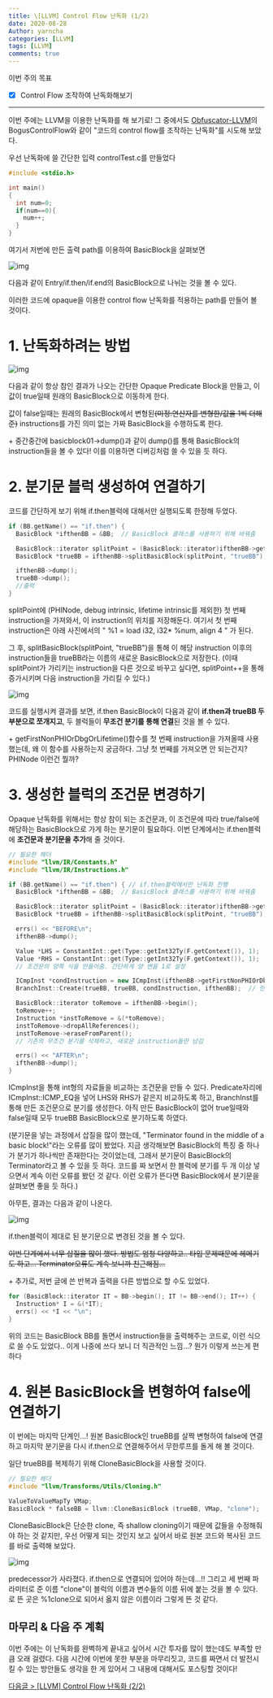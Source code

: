 ```yaml
---
title: \[LLVM] Control Flow 난독화 (1/2)
date: 2020-08-28
Author: yarncha
categories: [LLVM]
tags: [LLVM]
comments: true
---
```


이번 주의 목표

- [x] Control Flow 조작하여 난독화해보기

* * *

이번 주에는 LLVM을 이용한 난독화를 해 보기로! 그 중에서도 [Obfuscator-LLVM]의 BogusControlFlow와 같이 "코드의 control flow를 조작하는 난독화"를 시도해 보았다.

우선 난독화에 쓸 간단한 입력 controlTest.c를 만들었다

```c
#include <stdio.h>

int main()
{
  int num=0;
  if(num==0){
    num++;
  }
}
```

여기서 저번에 만든 출력 path를 이용하여 BasicBlock을 살펴보면

![img](\images\15_01.png)

다음과 같이 Entry/if.then/if.end의 BasicBlock으로 나뉘는 것을 볼 수 있다.

이러한 코드에 opaque을 이용한 control flow 난독화를 적용하는 path를 만들어 볼 것이다.

# 1. 난독화하려는 방법

![img](\images\15_02.png)

다음과 같이 항상 참인 결과가 나오는 간단한 Opaque Predicate Block을 만들고, 이 값이 true일때 원래의 BasicBlock으로 이동하게 한다.

값이 false일때는 원래의 BasicBlock에서 변형된<del>(미정:연산자를 변형한/값을 1씩 더해준)</del> instructions를 가진 의미 없는 가짜 BasicBlock을 수행하도록 한다.

\+ 중간중간에 basicblock01->dump()과 같이 dump()를 통해 BasicBlock의 instruction들을 볼 수 있다! 이를 이용하면 디버깅처럼 쓸 수 있을 듯 하다.

# 2. 분기문 블럭 생성하여 연결하기

코드를 간단하게 보기 위해 if.then블럭에 대해서만 실행되도록 한정해 두었다.

```cpp
if (BB.getName() == "if.then") {
  BasicBlock *ifthenBB = &BB;  // BasicBlock 클래스를 사용하기 위해 바꿔줌

  BasicBlock::iterator splitPoint = (BasicBlock::iterator)ifthenBB->getFirstNonPHIOrDbgOrLifetime();
  BasicBlock *trueBB = ifthenBB->splitBasicBlock(splitPoint, "trueBB");

  ifthenBB->dump();
  trueBB->dump();
  //출력
}
```

splitPoint에 (PHINode, debug intrinsic, lifetime intrinsic를 제외한) 첫 번째 instruction을 가져와서, 이 instruction의 위치를 저장해둔다. 여기서 첫 번째 instruction은 아래 사진에서의 " %1 = load i32, i32\* %num, align 4 " 가 된다.

그 후, splitBasicBlock(splitPoint, "trueBB")을 통해 이 해당 instruction 이후의 instruction들을 trueBB라는 이름의 새로운 BasicBlock으로 저장한다.
(이때 splitPoint가 가리키는 instruction을 다른 것으로 바꾸고 싶다면, splitPoint++을 통해 증가시키며 다음 instruction을 가리킬 수 있다.)

![img](\images\15_03.png)

코드를 실행시켜 결과를 보면, if.then BasicBlock이 다음과 같이 **if.then과 trueBB 두 부분으로 쪼개지고**, 두 블럭들이 **무조건 분기를 통해 연결**된 것을 볼 수 있다.

\+ getFirstNonPHIOrDbgOrLifetime()함수를 첫 번째 instruction을 가져올때 사용했는데, 왜 이 함수를 사용하는지 궁금하다. 그냥 첫 번째를 가져오면 안 되는건지? PHINode 이런건 뭘까?

# 3. 생성한 블럭의 조건문 변경하기

Opaque 난독화를 위해서는 항상 참이 되는 조건문과, 이 조건문에 따라 true/false에 해당하는 BasicBlock으로 가게 하는 분기문이 필요하다. 이번 단계에서는 if.then블럭에 **조건문과 분기문을 추가**해 줄 것이다.

```cpp
// 필요한 헤더
#include "llvm/IR/Constants.h"
#include "llvm/IR/Instructions.h"

if (BB.getName() == "if.then") { // if.then블럭에서만 난독화 진행
  BasicBlock *ifthenBB = &BB;  // BasicBlock 클래스를 사용하기 위해 바꿔줌

  BasicBlock::iterator splitPoint = (BasicBlock::iterator)ifthenBB->getFirstNonPHIOrDbgOrLifetime();
  BasicBlock *trueBB = ifthenBB->splitBasicBlock(splitPoint, "trueBB");

  errs() << "BEFORE\n";
  ifthenBB->dump();

  Value *LHS = ConstantInt::get(Type::getInt32Ty(F.getContext()), 1);
  Value *RHS = ConstantInt::get(Type::getInt32Ty(F.getContext()), 1);
  // 조건문의 양쪽 식을 만들어줌. 간단하게 양 변을 1로 설정

  ICmpInst *condInstruction = new ICmpInst(ifthenBB->getFirstNonPHIOrDbgOrLifetime(), ICmpInst::ICMP_EQ, LHS, RHS, "newcond");  // 만든 양 변이 EQUAL한지를 판단하는 조건문 생성
  BranchInst::Create(trueBB, trueBB, condInstruction, ifthenBB);  // 만든 조건문을 통해 분기문 생성하고, ifthenBB의 끝에 넣음

  BasicBlock::iterator toRemove = ifthenBB->begin();
  toRemove++;
  Instruction *instToRemove = &(*toRemove);
  instToRemove->dropAllReferences();
  instToRemove->eraseFromParent();
  // 기존의 무조건 분기를 삭제하고, 새로운 instruction들만 남김

  errs() << "AFTER\n";
  ifthenBB->dump();
}
```

ICmpInst을 통해 int형의 자료들을 비교하는 조건문을 만들 수 있다. Predicate자리에 ICmpInst::ICMP_EQ을 넣어 LHS와 RHS가 같은지 비교하도록 하고, BranchInst를 통해 만든 조건문으로 분기를 생성한다. 아직 만든 BasicBlock이 없어 true일때와 false일때 모두 trueBB BasicBlock으로 분기하도록 하였다.

(분기문을 넣는 과정에서 삽질을 많이 했는데, "Terminator found in the middle of a basic block!"라는 오류를 많이 봤었다. 지금 생각해보면 BasicBlock의 특징 중 하나가 분기가 하나씩만 존재한다는 것이었는데, 그래서 분기문이 BasicBlock의 Terminator라고 볼 수 있을 듯 하다. 코드를 짜 보면서 한 블럭에 분기를 두 개 이상 넣으면서 계속 이런 오류를 봤던 것 같다. 이런 오류가 뜬다면 BasicBlock에서 분기문을 살펴보면 좋을 듯 하다.)

아무튼, 결과는 다음과 같이 나온다.

![img](\images\15_04.png)

if.then블럭이 제대로 된 분기문으로 변경된 것을 볼 수 있다.

<del>이번 단계에서 너무 삽질을 많이 했다. 방법도 엄청 다양하고.. 타입 문제때문에 헤메기도 하고... Terminator오류도 계속 보니까 친근해짐...</del>

\+ 추가로, 저번 글에 쓴 반복과 출력을 다른 방법으로 할 수도 있었다.

```cpp
for (BasicBlock::iterator IT = BB->begin(); IT != BB->end(); IT++) {
  Instruction* I = &(*IT);
  errs() << *I << "\n";
}
```

위의 코드는 BasicBlock BB를 돌면서 instruction들을 출력해주는 코드로, 이런 식으로 쓸 수도 있었다.. 이게 나중에 쓰다 보니 더 직관적인 느낌...? 뭔가 이렇게 쓰는게 편하다

# 4. 원본 BasicBlock을 변형하여 false에 연결하기

이 번에는 마지막 단계인...! 원본 BasicBlock인 trueBB를 살짝 변형하여 false에 연결하고 마지막 분기문을 다시 if.then으로 연결해주어서 무한루프를 돌게 해 볼 것이다.

일단 trueBB를 복제하기 위해 CloneBasicBlock을 사용할 것이다.

```cpp
// 필요한 헤더
#include "llvm/Transforms/Utils/Cloning.h"

ValueToValueMapTy VMap;
BasicBlock * falseBB = llvm::CloneBasicBlock (trueBB, VMap, "clone");
```

CloneBasicBlock은 단순한 clone, 즉 shallow cloning이기 때문에 값들을 수정해줘야 하는 것 같지만, 우선 어떻게 되는 것인지 보고 싶어서 바로 원본 코드와 복사된 코드를 바로 출력해 보았다.

![img](\images\15_05.png)

predecessor가 사라졌다. if.then으로 연결되어 있어야 하는데...!! 그리고 세 번째 파라미터로 준 이름 "clone"이 블럭의 이름과 변수들의 이름 뒤에 붙는 것을 볼 수 있다. <badref>로 뜬 곳은 %1clone으로 되어서 옳지 않은 이름이라 그렇게 뜬 것 같다.

## 마무리 & 다음 주 계획

이번 주에는 이 난독화를 완벽하게 끝내고 싶어서 시간 투자를 많이 했는데도 부족할 만큼 오래 걸렸다. 다음 시간에 이번에 못한 부분을 마무리짓고, 코드를 짜면서 더 발전시킬 수 있는 방안들도 생각을 한 게 있어서 그 내용에 대해서도 포스팅할 것이다!

[다음글 \> \[LLVM\] Control Flow 난독화 \(2/2\)]()

<!-- References -->

[obfuscator-llvm]: https://github.com/obfuscator-llvm/obfuscator "ollvm"
